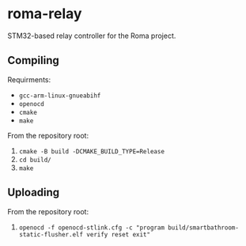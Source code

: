 # roma-relay
STM32-based relay controller for the Roma project.

## Compiling
Requirments:
- `gcc-arm-linux-gnueabihf`
- `openocd`
- `cmake`
- `make`

From the repository root:
1. `cmake -B build -DCMAKE_BUILD_TYPE=Release`
2. `cd build/`
3. `make`

## Uploading
From the repository root:
1. `openocd -f openocd-stlink.cfg -c "program build/smartbathroom-static-flusher.elf verify reset exit"`